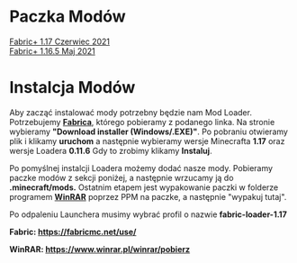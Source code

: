 # Paczka Modów

<a href="https://github.com/TYPOWYSEB4/FabricPack/blob/main/Fabric+%201.17%20Czerwiec%202021.zip?raw=true">Fabric+ 1.17 Czerwiec 2021</a><br>
<a href="https://github.com/TYPOWYSEB4/FabricPack/blob/main/Fabric+%201.16.5%20Maj%202021.zip?raw=true">Fabric+ 1.16.5 Maj 2021</a>



# Instalcja Modów

 <p>Aby zacząć instalować mody potrzebny będzie nam Mod Loader. Potrzebujemy <strong><a href="https://fabricmc.net/use/">Fabrica</a></strong>, którego pobieramy z podanego linka. Na stronie wybieramy <strong>"Download installer (Windows/.EXE)"</strong>. Po pobraniu otwieramy plik i klikamy <strong>uruchom</strong> a następnie wybieramy wersje Minecrafta <strong>1.17</strong> oraz wersje Loadera <strong>0.11.6</strong> Gdy to zrobimy klikamy <strong>Instaluj</strong>.</p>
                                    <p>Po pomyślnej instalcji Loadera możemy dodać nasze mody. Pobieramy paczke modów z sekcji poniżej, a następnie wrzucamy ją do <strong>.minecraft/mods.</strong> Ostatnim etapem jest wypakowanie paczki w folderze programem <strong><a href="https://www.winrar.pl/winrar/pobierz">WinRAR</a></strong> poprzez PPM na paczke, a następnie "wypakuj tutaj".</p>
                                    <p>Po odpaleniu Launchera musimy wybrać profil o nazwie <strong>fabric-loader-1.17</strong></p></p>
                                    <strong>Fabric: <a href="https://fabricmc.net/use/">https://fabricmc.net/use/</a></strong></p>
                                    <strong>WinRAR: <a href="https://www.winrar.pl/winrar/pobierz">https://www.winrar.pl/winrar/pobierz</a></strong>


                                   

  
 
  
  
  
  
  
  
  
  
  
  
  
  
  
  
  
  
  
